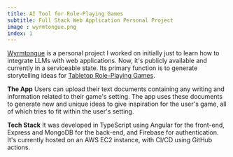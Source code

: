 ```yaml
---
title: AI Tool for Role-Playing Games
subtitle: Full Stack Web Application Personal Project
image : wyrmtongue.png
index: 1
---
```


[Wyrmtongue](https://wyrmtongue.aaqil.sh) is a personal project I worked on initially just to learn how to integrate LLMs with web applications. Now, it's publicly available and currently in a serviceable state. Its primary function is to generate storytelling ideas for [Tabletop Role-Playing Games](https://en.wikipedia.org/wiki/Tabletop_role-playing_game).

**The App** Users can upload their text documents containing any writing and information related to their game's setting. The app uses these documents to generate new and unique ideas to give inspiration for the user's game, all of which tries to fit within the user's setting. 

**Tech Stack**
It was developed in TypeScript using Angular for the front-end, Express and MongoDB for the back-end, and Firebase for authentication. It's currently hosted on an AWS EC2 instance, with CI/CD using GitHub actions.